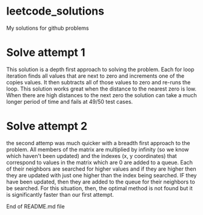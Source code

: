 # leetcode_solutions
My solutions for github problems

# Solve attempt 1
This solution is a depth first approach to solving the problem. Each for loop iteration finds all values that are next to zero and increments one of the copies values. It then subtracts all of those values to zero and re-runs the loop. This solution works great when the distance to the nearest zero is low. When there are high distances to the next zero the solution can take a much longer period of time and fails at 49/50 test cases.

# Solve attempt 2
the second attemp was much quicker with a breadth first approach to the problem. All members of the matrix are multiplied by infinity (so we know which haven't been updated) and the indexes (x, y coordinates) that correspond to values in the matrix which are 0 are added to a queue. Each of their neighbors are searched for higher values and if they are higher then they are updated with just one higher than the index being searched. IF they have been updated, then they are added to the queue for their neighbors to be searched. For this situation, then, the optimal method is not found but it is significantly faster than our first attempt.

End of README.md file
